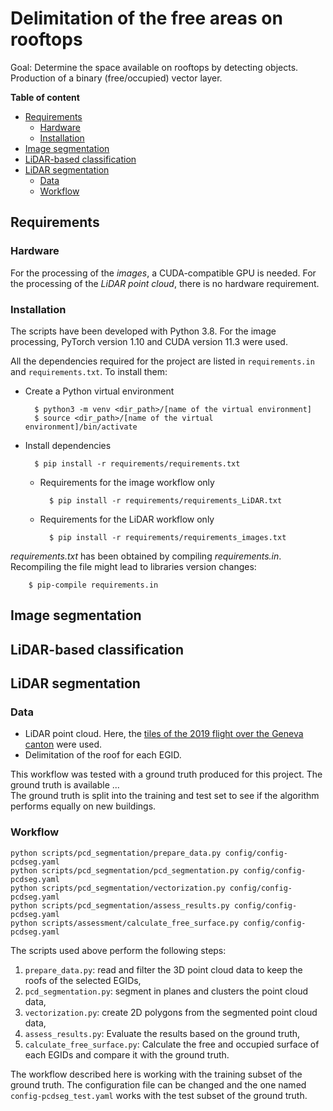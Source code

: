 # Delimitation of the free areas on rooftops

Goal: Determine the space available on rooftops by detecting objects. Production of a binary (free/occupied) vector layer.

**Table of content**

- [Requirements](#requirements)
	- [Hardware](#hardware)
    - [Installation](#installation)
- [Image segmentation](#image-segmentation)
- [LiDAR-based classification](#lidar-based-classification)
- [LiDAR segmentation](#lidar-segmentation)
    - [Data](#data)
    - [Workflow](#workflow)

## Requirements

### Hardware

For the processing of the *images*, a CUDA-compatible GPU is needed.
For the processing of the *LiDAR point cloud*, there is no hardware requirement.

### Installation

The scripts have been developed with Python 3.8<!-- 3.10 actually for the pcdseg -->. For the image processing, PyTorch version 1.10 and CUDA version 11.3 were used.

All the dependencies required for the project are listed in `requirements.in` and `requirements.txt`. To install them:

- Create a Python virtual environment

        $ python3 -m venv <dir_path>/[name of the virtual environment]
        $ source <dir_path>/[name of the virtual environment]/bin/activate

- Install dependencies

        $ pip install -r requirements/requirements.txt

    - Requirements for the image workflow only

            $ pip install -r requirements/requirements_LiDAR.txt

    - Requirements for the LiDAR workflow only

            $ pip install -r requirements/requirements_images.txt


_requirements.txt_ has been obtained by compiling _requirements.in_. Recompiling the file might lead to libraries version changes:

        $ pip-compile requirements.in

## Image segmentation

## LiDAR-based classification

## LiDAR segmentation

### Data

- LiDAR point cloud. Here, the [tiles of the 2019 flight over the Geneva canton](https://ge.ch/sitggeoportal1/apps/webappviewer/index.html?id=311e4a8ae2724f9698c9bcfb6ab45c56) were used.
- Delimitation of the roof for each EGID.

This workflow was tested with a ground truth produced for this project. The ground truth is available ... <br>
The ground truth is split into the training and test set to see if the algorithm performs equally on new buildings.

### Workflow

```
python scripts/pcd_segmentation/prepare_data.py config/config-pcdseg.yaml
python scripts/pcd_segmentation/pcd_segmentation.py config/config-pcdseg.yaml
python scripts/pcd_segmentation/vectorization.py config/config-pcdseg.yaml
python scripts/pcd_segmentation/assess_results.py config/config-pcdseg.yaml
python scripts/assessment/calculate_free_surface.py config/config-pcdseg.yaml
```

The scripts used above perform the following steps:
1. `prepare_data.py`: read and filter the 3D point cloud data to keep the roofs of the selected EGIDs,
2. `pcd_segmentation.py`: segment in planes and clusters the point cloud data,
3. `vectorization.py`: create 2D polygons from the segmented point cloud data,
4. `assess_results.py`: Evaluate the results based on the ground truth,
5. `calculate_free_surface.py`: Calculate the free and occupied surface of each EGIDs and compare it with the ground truth.

The workflow described here is working with the training subset of the ground truth. The configuration file can be changed and the one named `config-pcdseg_test.yaml` works with the test subset of the ground truth.

